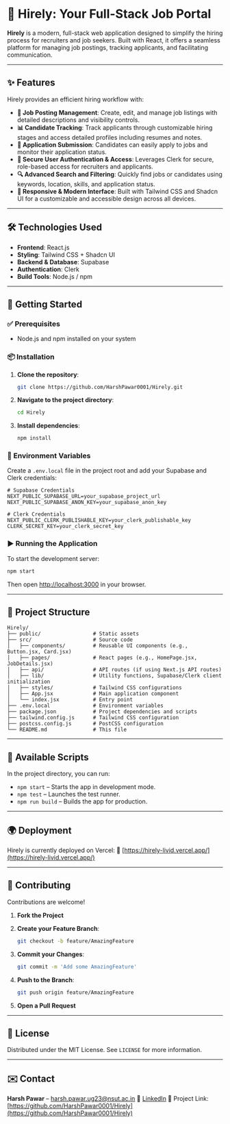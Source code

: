 # 🚀 Hirely: Your Full-Stack Job Portal

**Hirely** is a modern, full-stack web application designed to simplify the hiring process for recruiters and job seekers. Built with React, it offers a seamless platform for managing job postings, tracking applicants, and facilitating communication.

---

## ✨ Features

Hirely provides an efficient hiring workflow with:

- **📝 Job Posting Management**: Create, edit, and manage job listings with detailed descriptions and visibility controls.
- **📊 Candidate Tracking**: Track applicants through customizable hiring stages and access detailed profiles including resumes and notes.
- **📩 Application Submission**: Candidates can easily apply to jobs and monitor their application status.
- **🔐 Secure User Authentication & Access**: Leverages Clerk for secure, role-based access for recruiters and applicants.
- **🔍 Advanced Search and Filtering**: Quickly find jobs or candidates using keywords, location, skills, and application status.
- **📱 Responsive & Modern Interface**: Built with Tailwind CSS and Shadcn UI for a customizable and accessible design across all devices.

---

## 🛠 Technologies Used

- **Frontend**: React.js  
- **Styling**: Tailwind CSS + Shadcn UI  
- **Backend & Database**: Supabase  
- **Authentication**: Clerk  
- **Build Tools**: Node.js / npm

---

## 🚀 Getting Started

### ✅ Prerequisites

- Node.js and npm installed on your system

### 📦 Installation

1. **Clone the repository**:

   ```bash
   git clone https://github.com/HarshPawar0001/Hirely.git


2. **Navigate to the project directory**:

   ```bash
   cd Hirely
   ```

3. **Install dependencies**:

   ```bash
   npm install
   ```

### 🔐 Environment Variables

Create a `.env.local` file in the project root and add your Supabase and Clerk credentials:

```env
# Supabase Credentials
NEXT_PUBLIC_SUPABASE_URL=your_supabase_project_url
NEXT_PUBLIC_SUPABASE_ANON_KEY=your_supabase_anon_key

# Clerk Credentials
NEXT_PUBLIC_CLERK_PUBLISHABLE_KEY=your_clerk_publishable_key
CLERK_SECRET_KEY=your_clerk_secret_key
```

### ▶️ Running the Application

To start the development server:

```bash
npm start
```

Then open [http://localhost:3000](http://localhost:3000) in your browser.

---

## 📁 Project Structure

```
Hirely/
├── public/                 # Static assets
├── src/                    # Source code
│   ├── components/         # Reusable UI components (e.g., Button.jsx, Card.jsx)
│   ├── pages/              # React pages (e.g., HomePage.jsx, JobDetails.jsx)
│   ├── api/                # API routes (if using Next.js API routes)
│   ├── lib/                # Utility functions, Supabase/Clerk client initialization
│   ├── styles/             # Tailwind CSS configurations
│   ├── App.jsx             # Main application component
│   └── index.jsx           # Entry point
├── .env.local              # Environment variables
├── package.json            # Project dependencies and scripts
├── tailwind.config.js      # Tailwind CSS configuration
├── postcss.config.js       # PostCSS configuration
└── README.md               # This file
```

---

## 📜 Available Scripts

In the project directory, you can run:

* `npm start` – Starts the app in development mode.
* `npm test` – Launches the test runner.
* `npm run build` – Builds the app for production.

---

## 🌍 Deployment

Hirely is currently deployed on Vercel:
🔗 [https://hirely-livid.vercel.app/](https://hirely-livid.vercel.app/)

---

## 🤝 Contributing

Contributions are welcome!

1. **Fork the Project**
2. **Create your Feature Branch**:

   ```bash
   git checkout -b feature/AmazingFeature
   ```
3. **Commit your Changes**:

   ```bash
   git commit -m 'Add some AmazingFeature'
   ```
4. **Push to the Branch**:

   ```bash
   git push origin feature/AmazingFeature
   ```
5. **Open a Pull Request**

---

## 📄 License

Distributed under the MIT License. See `LICENSE` for more information.

---

## ✉️ Contact

**Harsh Pawar** – [harsh.pawar.ug23@nsut.ac.in](mailto:harsh.pawar.ug23@nsut.ac.in)
📎 [LinkedIn](https://www.linkedin.com/in/harshpawar0001)
🔗 Project Link: [https://github.com/HarshPawar0001/Hirely](https://github.com/HarshPawar0001/Hirely)





